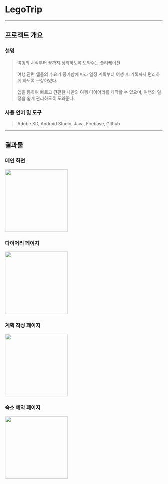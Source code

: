 # LegoTrip
---


## **프로젝트 개요**

### **설명**

> 여행의 시작부터 끝까지 정리하도록 도와주는 플리케이션 <br><br>
> 여행 관련 앱들의 수요가 증가함에 따라 일정 계획부터 여행 후
  기록까지 편리하게 하도록 구상하였다. <br><br>
> 앱을 통하여 빠르고 간편한 나만의 여행 다이어리를 제작할 수
  있으며, 여행의 일정을 쉽게 관리하도록 도와준다. <br>



### **사용 언어 및 도구**

> Adobe XD, Android Studio, Java, Firebase, Github

---

## **결과물**

### **메인 화면**

<img src = "https://user-images.githubusercontent.com/41173881/102377721-541c7800-4008-11eb-801a-7d3c11e39b16.png" width="200px">

### **다이어리 페이지**

<img src = "https://user-images.githubusercontent.com/41173881/102377819-7615fa80-4008-11eb-89de-1bfeff647692.png" width="200px">

### **계획 작성 페이지**

<img src = "https://user-images.githubusercontent.com/41173881/102377960-9b0a6d80-4008-11eb-9800-dc485d826b0b.png" width="200px">

### **숙소 예약 페이지**

<img src = "https://user-images.githubusercontent.com/41173881/102377995-a3fb3f00-4008-11eb-9996-6ba70c9b1472.png" width="200px">

